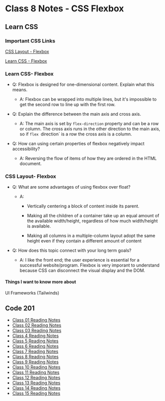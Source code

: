 # Class 8 Notes - CSS Flexbox

## Learn CSS

### Important CSS Links

[CSS Layout - Flexbox](https://developer.mozilla.org/en-US/docs/Learn/CSS/CSS_layout/Flexbox)

[Learn CSS - Flexbox](https://web.dev/learn/css/flexbox/)

### Learn CSS- Flexbox

- Q: Flexbox is designed for one-dimensional content. Explain what this means.

  - A: Flexbox can be wrapped into multiple lines, but it's impossible to get the second row to line up with the first row. 


- Q: Explain the difference between the main axis and cross axis.

  - A: The main axis is set by `flex-direction` property and can be a row or column. The cross axis runs in the other direction to the main axis, so if `flex `direction` is a row the cross axis is a column.

- Q: How can using certain properties of flexbox negatively impact accessibility?

  - A: Reversing the flow of items of how they are ordered in the HTML document.

### CSS Layout- Flexbox

- Q: What are some advantages of using flexbox over float?

  - A:
    - Vertically centering a block of content inside its parent.
  
    - Making all the children of a container take up an equal amount of the available width/height, regardless of how much width/height is available.
  
    - Making all columns in a multiple-column layout adopt the same height even if they contain a different amount of content

- Q: How does this topic connect with your long term goals?
  
  - A: I like the front end; the user experience is essential for a successful website/program. Flexbox is very imporant to understand because CSS can disconnect the visual display and the DOM.

#### Things I want to know more about

UI Frameworks (Tailwinds)

## Code 201

- [Class 01 Reading Notes](/code201/class-01.md)
- [Class 02 Reading Notes](/code201/class-02.md)
- [Class 03 Reading Notes](/code201/class-03.md)
- [Class 4 Reading Notes](/code201/class-04.md)
- [Class 5 Reading Notes](/code201/class-05.md)
- [Class 6 Reading Notes](/code201/class-06.md)
- [Class 7 Reading Notes](/code201/class-07.md)
- [Class 8 Reading Notes](/code201/class-08.md)
- [Class 9 Reading Notes](/code201/class-09.md)
- [Class 10 Reading Notes](/code201/class-10.md)
- [Class 11 Reading Notes](/code201/class-11.md)
- [Class 12 Reading Notes](/code201/class-12.md)
- [Class 13 Reading Notes](/code201/class-13.md)
- [Class 14 Reading Notes](/code201/class-14.md)
- [Class 15 Reading Notes](/code201/class-14.md)

